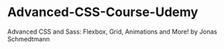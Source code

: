 # Advanced-CSS-Course-Udemy
Advanced CSS and Sass: Flexbox, Grid, Animations and More! by Jonas Schmedtmann
